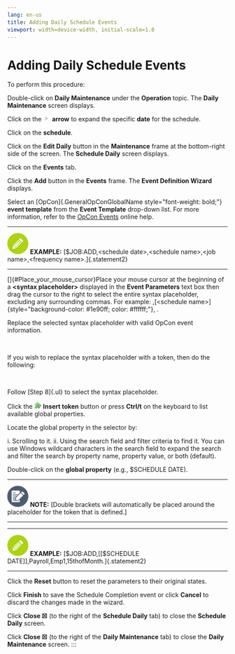 ```yaml
---
lang: en-us
title: Adding Daily Schedule Events
viewport: width=device-width, initial-scale=1.0
---
```


#  Adding Daily Schedule Events

To perform this procedure:

Double-click on **Daily Maintenance** under the **Operation** topic. The
**Daily Maintenance** screen displays.

Click on the ![](../../../Resources/Images/EM/EMarrowtoexpand.png)
**arrow** to expand the specific **date** for the schedule.

Click on the **schedule**.

Click on the **Edit Daily** button in the **Maintenance** frame at the
bottom-right side of the screen. The **Schedule Daily** screen displays.

Click on the **Events** tab.

Click the **Add** button in the **Events** frame. The **Event Definition
Wizard** displays.

Select an [OpCon]{.GeneralOpConGlobalName style="font-weight: bold;"} **event template** from the **Event Template** drop-down list. For more
information, refer to the [OpCon Events](../../OpCon-Events/Overview.md) online help.

  --------------------------------------------------------------------------------------------------------------------------------- ------------------------------------------------------------------------------------------------------------
  ![White pencil icon on green circular background](../../../Resources/Images/example-icon(48x48).png "Example icon")   **EXAMPLE:** [\$JOB:ADD,\<schedule date\>,\<schedule name\>,\<job name\>,\<frequency name\>.]{.statement2}
  --------------------------------------------------------------------------------------------------------------------------------- ------------------------------------------------------------------------------------------------------------

[]{#Place_your_mouse_cursor}Place your mouse cursor at the beginning of a **\<syntax placeholder\>** displayed in the **Event Parameters** text
box then drag the cursor to the right to select the entire syntax
placeholder, excluding any surrounding commas. For example: ,[\<schedule name\>]{style="background-color: #1e90ff; color: #ffffff;"}, .

Replace the selected syntax placeholder with valid
OpCon event information.

 

If you wish to replace the syntax placeholder with a token, then do the
following:

 

Follow [Step 8]{.ul} to select the syntax placeholder.

Click the ![Insert Token buton](../../../Resources/Images/EM/EMinserttoken.png "Insert Token button")
**Insert token** button or press **Ctrl/t** on the keyboard to list
available global properties.

Locate the global property in the selector by:

i.  Scrolling to it.
ii. Using the search field and filter criteria to find it. You can use
    Windows wildcard characters in the search field to expand the search
    and filter the search by property name, property value, or both
    (default).

Double-click on the **global property** (e.g., \$SCHEDULE DATE).

  -------------------------------------------------------------------------------------------------------------------------------- ----------------------------------------------------------------------------------------------------------------------------
  ![White pencil/paper icon on gray circular background](../../../Resources/Images/note-icon(48x48).png "Note icon")   **NOTE:** [Double brackets will automatically be placed around the placeholder for the token that is defined.]
  -------------------------------------------------------------------------------------------------------------------------------- ----------------------------------------------------------------------------------------------------------------------------

  --------------------------------------------------------------------------------------------------------------------------------- -----------------------------------------------------------------------------------------
  ![White pencil icon on green circular background](../../../Resources/Images/example-icon(48x48).png "Example icon")   **EXAMPLE:** [\$JOB:ADD,\[\[\$SCHEDULE DATE\]\],Payroll,Emp1,15thofMonth.]{.statement2}
  --------------------------------------------------------------------------------------------------------------------------------- -----------------------------------------------------------------------------------------

Click the **Reset** button to reset the parameters to their original
states.

Click **Finish** to save the Schedule Completion event or click
**Cancel** to discard the changes made in the wizard.

Click **Close ☒** (to the right of the **Schedule Daily** tab) to close
the **Schedule Daily** screen.

Click **Close ☒** (to the right of the **Daily Maintenance** tab) to
close the **Daily Maintenance** screen.
:::

 

